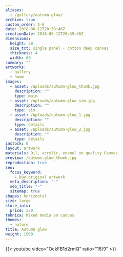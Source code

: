```yaml
---
aliases:
  - /gallery/autumn-glow/
archive: true
custom_order: 5-6
date: 2018-06-12T20:39:46Z
creationDate: 2018-06-12T20:39:46Z
dimensions:
  height: 50
  size_txt: single panel - cotton deep canvas
  thickness: 4
  width: 60
summary: ""
artworks:
  - gallery
  - home
images:
  - asset: /uploads/autumn-glow_thumb.jpg
    description: ""
    type: main
  - asset: /uploads/autumn-glow_sim.jpg
    description: ""
    type: sim
  - asset: /uploads/autumn-glow_1.jpg
    description: ""
    type: details
  - asset: /uploads/autumn-glow_2.jpg
    description: ""
    type: details
instock: 0
layout: artwork
materials: Oil, acrylic, enamel on quality Canvas
preview: /autumn-glow_thumb.jpg
reproduction: true
seo:
  focus_keyword:
    - buy original artwork
  meta_description: "-"
  seo_title: "-"
  sitemap: true
shapes: horizontal
size: large
store_info:
  price: 370
tehnica: Mixed media on canvas
themes:
  - nature
title: Autumn glow
weight: 1500
---
```


{{< youtube video="OekFB1d2rmQ" ratio="16/9" >}}
